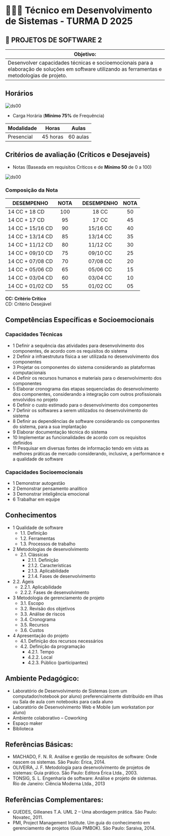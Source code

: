 # 👨🏻‍💻 Técnico em Desenvolvimento de Sistemas - TURMA D 2025
## 📝 PROJETOS DE SOFTWARE 2
|Objetivo:|
|-|
|Desenvolver capacidades técnicas e socioemocionais para a elaboração de soluções em software utilizando as ferramentas e metodologias de projeto.|

## Horários
![ds00](../assets/Horario1sem2025.png)

- Carga Horária (**Mínimo 75%** de Frequência)

|Modalidade|Horas|Aulas|
|-|-|-|
|Presencial|45 horas|60 aulas|

## Critérios de avaliação (Críticos e Desejaveis)

- Notas (Baseada em requisitos Críticos e de **Mínimo 50** de 0 a 100)

![ds00](./assets/criteriosariot.png) 

### Composição da Nota

|DESEMPENHO|NOTA| |DESEMPENHO|NOTA|
|-|:-:|:-:|:-:|:-:|
|14 CC + 18 CD|100| |18 CC|50|
|14 CC + 17 CD|95| |17 CC|45|
|14 CC + 15/16 CD|90| |15/16 CC|40|
|14 CC + 13/14 CD|85| |13/14 CC|35|
|14 CC + 11/12 CD|80| |11/12 CC|30|
|14 CC + 09/10 CD|75| |09/10 CC|25|
|14 CC + 07/08 CD|70| |07/08 CC|20|
|14 CC + 05/06 CD|65| |05/06 CC|15|
|14 CC + 03/04 CD|60| |03/04 CC|10|
|14 CC + 01/02 CD|55| |01/02 CC|05|

**CC: Critério Crítico** <br>
CD: Critério Desejável


## Competências Específicas e Socioemocionais

### Capacidades Técnicas
- 1 Definir a sequência das atividades para desenvolvimento dos componentes, de acordo com os requisitos do sistema
- 2 Definir a infraestrutura física a ser utilizada no desenvolvimento dos componentes  
- 3 Projetar os componentes do sistema considerando as plataformas computacionais  
- 4 Definir os recursos humanos e materiais para o desenvolvimento dos componentes  
- 5 Elaborar cronograma das etapas sequenciadas do desenvolvimento dos componentes, considerando a integração com outros profissionais envolvidos no projeto  
- 6 Definir o custo estimado para o desenvolvimento dos componentes  
- 7 Definir os softwares a serem utilizados no desenvolvimento do sistema  
- 8 Definir as dependências de software considerando os componentes do sistema, para a sua implantação 
- 9 Elaborar documentação técnica do sistema 
- 10 Implementar as funcionalidades de acordo com os requisitos definidos  
- 11 Pesquisar em diversas fontes de informação tendo em vista as melhores práticas de mercado considerando, inclusive, a performance e a qualidade de software  

### Capacidades Socioemocionais
  - 1 Demonstrar autogestão
  - 2 Demonstrar pensamento analítico
  - 3 Demonstrar inteligência emocional
  - 6 Trabalhar em equipe 

## Conhecimentos
- 1 Qualidade de software
  - 1.1. Definição
  - 1.2. Ferramentas
  - 1.3. Processos de trabalho
- 2 Metodologias de desenvolvimento
  - 2.1. Clássicas
    - 2.1.1. Definição
    - 2.1.2. Características
    - 2.1.3. Aplicabilidade
    - 2.1.4. Fases de desenvolvimento
- 2.2. Ágeis
  - 2.2.1. Aplicabilidade
  - 2.2.2. Fases de desenvolvimento
- 3 Metodologia de gerenciamento de projeto
  - 3.1. Escopo
  - 3.2. Revisão dos objetivos
  - 3.3. Análise de riscos
  - 3.4. Cronograma
  - 3.5. Recursos 
  - 3.6. Custos
- 4 Apresentação do projeto
  - 4.1. Definição dos recursos necessários
  - 4.2. Definição da programação
    - 4.2.1. Tempo
    - 4.2.2. Local
    - 4.2.3. Público (participantes)

## Ambiente Pedagógico:
- Laboratório de Desenvolvimento de Sistemas (com um computador/notebook por aluno) preferencialmente distribuído em ilhas ou Sala de aula com notebooks para cada aluno
- Laboratório de Desenvolvimento Web e Mobile (um workstation por aluno)
- Ambiente colaborativo – Coworking
- Espaço maker
- Biblioteca
## Referências Básicas:
- MACHADO, F. N. R. Análise e gestão de requisitos de software: Onde nascem os sistemas. São Paulo: Érica, 2014.
- OLIVEIRA, J. F. Metodologia para desenvolvimento de projetos de sistemas: Guia prático. São Paulo: Editora Érica Ltda., 2003.
- TONSIG, S. L. Engenharia de software: Análise e projeto de sistemas. Rio de Janeiro: Ciência Moderna Ltda., 2013
## Referências Complementares:
- GUEDES, Gilleanes T.A. UML 2 – Uma abordagem prática. São Paulo: Novatec, 2011.
- PMI, Project Management Institute. Um guia do conhecimento em gerenciamento de projetos (Guia PMBOK). São Paulo: Saraiva, 2014.